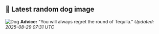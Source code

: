 ## 🐶 Latest random dog image
![Dog](https://images.dog.ceo/breeds/maltese/n02085936_4921.jpg)
**Advice:** "You will always regret the round of Tequila."
*Updated: 2025-08-29 07:31 UTC*
